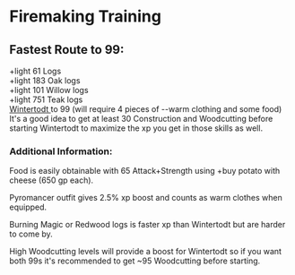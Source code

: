 # Firemaking Training

## Fastest Route to 99:

+light 61 Logs  
+light 183 Oak logs  
+light 101 Willow logs  
+light 751 Teak logs  
[Wintertodt ](wintertodt.md)to 99 \(will require 4 pieces of --warm clothing and some food\)  
It's a good idea to get at least 30 Construction and Woodcutting before starting Wintertodt to maximize the xp you get in those skills as well.

### Additional Information:

Food is easily obtainable with 65 Attack+Strength using +buy potato with cheese \(650 gp each\).

Pyromancer outfit gives 2.5% xp boost and counts as warm clothes when equipped.

Burning Magic or Redwood logs is faster xp than Wintertodt but are harder to come by.

High Woodcutting levels will provide a boost for Wintertodt so if you want both 99s it's recommended to get ~95 Woodcutting before starting.


